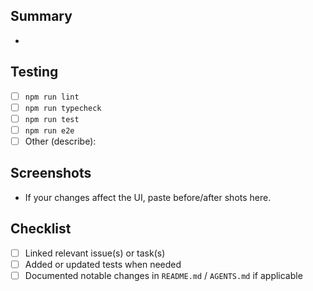 ## Summary

- 

## Testing

- [ ] `npm run lint`
- [ ] `npm run typecheck`
- [ ] `npm run test`
- [ ] `npm run e2e`
- [ ] Other (describe):

## Screenshots

- If your changes affect the UI, paste before/after shots here.

## Checklist

- [ ] Linked relevant issue(s) or task(s)
- [ ] Added or updated tests when needed
- [ ] Documented notable changes in `README.md` / `AGENTS.md` if applicable
